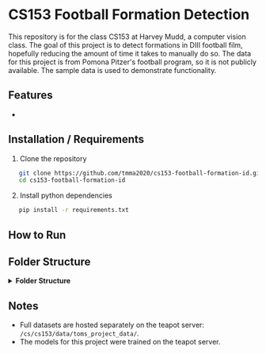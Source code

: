 # CS153 Football Formation Detection

This repository is for the class CS153 at Harvey Mudd, a computer vision class. The goal of this project is to detect formations in DIII football film, hopefully reducing the amount of time it takes to manually do so. The data for this project is from Pomona Pitzer's football program, so it is not publicly available. The sample data is used to demonstrate functionality.

## Features

-

## Installation / Requirements

1. Clone the repository

```bash
   git clone https://github.com/tmma2020/cs153-football-formation-id.git
   cd cs153-football-formation-id
```

2. Install python dependencies

```bash
   pip install -r requirements.txt
```

## How to Run

## Folder Structure

<details>
<summary><strong>Folder Structure</strong></summary>

- `sample_data/` — Example data used to demonstrate functionality
  - `sample_data_collector.ipynb` — Jupyter notebook to collect sample data. Change as needed.
  - `sample_dataset.json` — Metadata file containing the sampled plays
  - `[off_formation]/` — Folder for each sampled offensive formation (e.g., `ACES`, `KINGSSPLIT`, `QUEENS`)
    - `[video_path]/` — Folder containing images for each play
      - `sideline_[video_path].png`
      - `endzone_[video_path].png`
      - `tight_[video_path].png`

</details>

## Notes

- Full datasets are hosted separately on the teapot server: `/cs/cs153/data/toms_project_data/`.
- The models for this project were trained on the teapot server.
